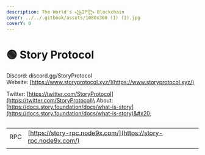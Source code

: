 ```yaml
---
description: The World’s ꧁IP꧂ Blockchain
cover: ../../.gitbook/assets/1080x360 (1) (1).jpg
coverY: 0
---
```


# 🟢 Story Protocol

&#x20;Discord: discord.gg/StoryProtocol\
&#x20;Website: [https://www.storyprotocol.xyz/](https://www.storyprotocol.xyz/)

Twitter: [https://twitter.com/StoryProtocol](https://twitter.com/StoryProtocol)\
About: [https://docs.story.foundation/docs/what-is-story](https://docs.story.foundation/docs/what-is-story)&#x20;



##

|     |                                                                |
| --- | -------------------------------------------------------------- |
| RPC | [https://story-rpc.node9x.com/](https://story-rpc.node9x.com/) |
|     |                                                                |

